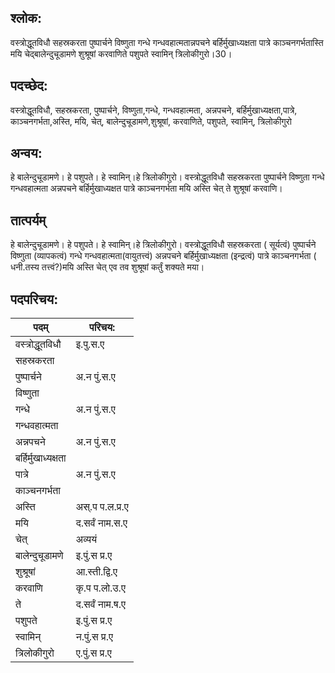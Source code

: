 ## श्लोक:

वस्त्रोद्धूतविधौ सहस्रकरता पुष्पार्चने विष्णुता
गन्धे गन्धवहात्मतान्नपचने बर्हिर्मुखाध्यक्षता
पात्रे काञ्चनगर्भतास्ति मयि चेद्बालेन्दुचूडामणे
शुश्रूषां करवाणिते पशुपते स्वामिन् त्रिलोकीगुरो।30।

## पदच्छेद:

वस्त्रोद्धूतविधौ, सहस्रकरता, पुष्पार्चने, विष्णुता,गन्धे, गन्धवहात्मता,
अन्नपचने, बर्हिर्मुखाध्यक्षता,पात्रे, काञ्चनगर्भता,अस्ति, मयि, चेत्, बालेन्दुचूडामणे,शुश्रूषां, करवाणिते, पशुपते, स्वामिन्, त्रिलोकीगुरो

## अन्वय:

हे बालेन्दुचूडामणे। हे पशुपते। हे स्वामिन्।हे त्रिलोकीगुरो। वस्त्रोद्धूतविधौ सहस्रकरता पुष्पार्चने विष्णुता गन्धे गन्धवहात्मता अन्नपचने बर्हिर्मुखाध्यक्षत पात्रे काञ्चनगर्भता मयि अस्ति चेत् ते शुश्रूषां करवाणि।

## तात्पर्यम्

हे बालेन्दुचूडामणे। हे पशुपते। हे स्वामिन्।हे त्रिलोकीगुरो। वस्त्रोद्धूतविधौ सहस्रकरता ( सूर्यत्वं) पुष्पार्चने विष्णुता (व्यापकत्वं) गन्धे गन्धवहात्मता(वायुतत्त्वं)
अन्नपचने बर्हिर्मुखाध्यक्षता (इन्द्रत्वं) पात्रे काञ्चनगर्भता ( धनी.तस्य तत्त्वं?)मयि अस्ति चेत् एव तव शुश्रूषां कर्तुं शक्यते मया।

## पदपरिचय:

पदम्|परिचय:
----|-----------
वस्त्रोद्धूतविधौ|इ.पु.स.ए  
सहस्रकरता|  
पुष्पार्चने|अ.न पुं.स.ए  
विष्णुता|  
गन्धे|अ.न पुं.स.ए  
गन्धवहात्मता|  
अन्नपचने|अ.न पुं.स.ए  
बर्हिर्मुखाध्यक्षता|  
पात्रे|अ.न पुं.स.ए  
काञ्चनगर्भता|  
अस्ति|अस्.प  प.ल.प्र.ए  
मयि|द.सर्वं नाम.स.ए  
चेत्|अव्ययं  
बालेन्दुचूडामणे|इ.पुं.स प्र.ए  
शुश्रूषां|आ.स्ती.द्वि.ए  
करवाणि|कृ.प प.लो.उ.ए  
ते|द.सर्वं नाम.ष.ए  
पशुपते|इ.पुं.स प्र.ए  
स्वामिन्|न.पुं.स प्र.ए  
त्रिलोकीगुरो|ए.पुं.स प्र.ए  
